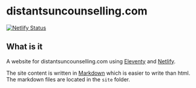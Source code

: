 # distantsuncounselling.com

[![Netlify Status](https://api.netlify.com/api/v1/badges/e3385953-86bd-4c81-9849-d574e240ca20/deploy-status)](https://app.netlify.com/sites/distantsuncounselling/deploys)

## What is it

A website for distantsuncounselling.com using [Eleventy](https://www.11ty.io) and [Netlify](https://www.netlify.com).

The site content is written in [Markdown](https://www.markdownguide.org) which is easier to write than html. The markdown files are located in the `site` folder.
